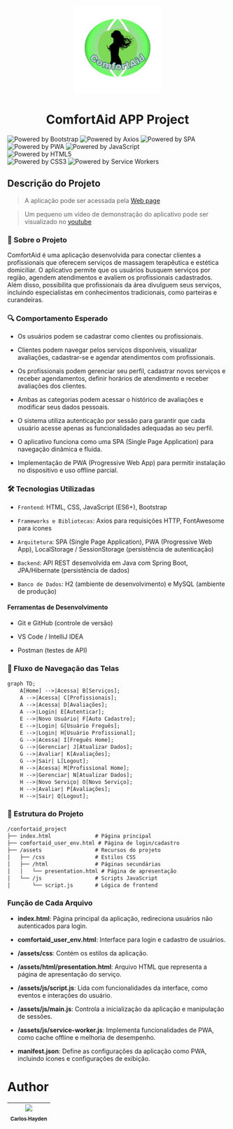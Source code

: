 <div align="center">
<img src="./assets/img/LogoComfortAid-removebg500.png" alt="Logo Comfortaid" width="200">
</div>


<h1 align="center"> ComfortAid APP Project </h1>

![Powered by Bootstrap](https://img.shields.io/badge/Powered_by-Bootstrap-7952B3?style=for-the-badge&logo=bootstrap&logoColor=white)
![Powered by Axios](https://img.shields.io/badge/Powered_by-Axios-671ddf?style=for-the-badge)
![Powered by SPA](https://img.shields.io/badge/Powered_by-SPA-blue?style=for-the-badge)  
![Powered by PWA](https://img.shields.io/badge/Powered_by-PWA-5a0fc8?style=for-the-badge)
![Powered by JavaScript](https://img.shields.io/badge/Powered_by-JavaScript-F7DF1E?style=for-the-badge&logo=javascript&logoColor=black)  
![Powered by HTML5](https://img.shields.io/badge/Powered_by-HTML5-E34F26?style=for-the-badge&logo=html5&logoColor=white)  
![Powered by CSS3](https://img.shields.io/badge/Powered_by-CSS3-1572B6?style=for-the-badge&logo=css3&logoColor=white)
![Powered by Service Workers](https://img.shields.io/badge/Powered_by-Service_Workers-008080?style=for-the-badge)

## Descrição do Projeto

> A aplicação pode ser acessada pela [Web page](https://junhaumhayden.github.io/ComfortAid_APP_Project/)

> Um pequeno um vídeo de demonstração do aplicativo pode ser visualizado no [youtube](https://youtu.be/bbU-9l1c2Ss)

### 📌 Sobre o Projeto

ComfortAid é uma aplicação desenvolvida para conectar clientes a profissionais que oferecem serviços de massagem terapêutica e estética domiciliar. O aplicativo permite que os usuários busquem serviços por região, agendem atendimentos e avaliem os profissionais cadastrados. Além disso, possibilita que profissionais da área divulguem seus serviços, incluindo especialistas em conhecimentos tradicionais, como parteiras e curandeiras.

### 🔍 Comportamento Esperado

- Os usuários podem se cadastrar como clientes ou profissionais.

- Clientes podem navegar pelos serviços disponíveis, visualizar avaliações, cadastrar-se e agendar atendimentos com profissionais.

- Os profissionais podem gerenciar seu perfil, cadastrar novos serviços e receber agendamentos, definir horários de atendimento e receber avaliações dos clientes.

- Ambas as categorias podem acessar o histórico de avaliações e modificar seus dados pessoais.

- O sistema utiliza autenticação por sessão para garantir que cada usuário acesse apenas as funcionalidades adequadas ao seu perfil.

- O aplicativo funciona como uma SPA (Single Page Application) para navegação dinâmica e fluida.

- Implementação de PWA (Progressive Web App) para permitir instalação no dispositivo e uso offline parcial.

### 🛠️ Tecnologias Utilizadas

- `Frontend`: HTML, CSS, JavaScript (ES6+), Bootstrap

- `Frameworks e Bibliotecas`: Axios para requisições HTTP, FontAwesome para ícones

- `Arquitetura`: SPA (Single Page Application), PWA (Progressive Web App), LocalStorage / SessionStorage (persistência de autenticação)

- `Backend`: API REST desenvolvida em Java com Spring Boot, JPA/Hibernate (persistência de dados)

- `Banco de Dados`: H2 (ambiente de desenvolvimento) e MySQL (ambiente de produção)

#### Ferramentas de Desenvolvimento

- Git e GitHub (controle de versão)

- VS Code / IntelliJ IDEA

- Postman (testes de API)

###  🔀 Fluxo de Navegação das Telas
``` mermaid
graph TD;
    A[Home] -->|Acessa| B[Serviços];
    A -->|Acessa| C[Profissionais];
    A -->|Acessa| D[Avaliações];
    A -->|Login| E[Autenticar];
    E -->|Novo Usuário| F[Auto Cadastro];
    E -->|Login| G[Usuário Freguês];
    E -->|Login| H[Usuário Profissional];
    G -->|Acessa| I[Freguês Home];
    G -->|Gerenciar| J[Atualizar Dados];
    G -->|Avaliar| K[Avaliações];
    G -->|Sair| L[Logout];
    H -->|Acessa| M[Profissional Home];
    H -->|Gerenciar| N[Atualizar Dados];
    H -->|Novo Serviço| O[Novo Serviço];
    H -->|Avaliar| P[Avaliações];
    H -->|Sair| Q[Logout];
```


### 📂 Estrutura do Projeto
```
/confortaid_project
├── index.html              # Página principal
├── comfortaid_user_env.html # Página de login/cadastro
├── /assets                 # Recursos do projeto
│   ├── /css                # Estilos CSS
│   ├── /html               # Páginas secundárias
│   │   └── presentation.html # Página de apresentação
│   └── /js                 # Scripts JavaScript
│       └── script.js       # Lógica de frontend
```


### Função de Cada Arquivo


- **index.html**: Página principal da aplicação, redireciona usuários não autenticados para login.

- **comfortaid_user_env.html**: Interface para login e cadastro de usuários.

- **/assets/css**: Contém os estilos da aplicação.

- **/assets/html/presentation.html**: Arquivo HTML que representa a página de apresentação do serviço.

- **/assets/js/script.js**: Lida com funcionalidades da interface, como eventos e interações do usuário.

- **/assets/js/main.js**: Controla a inicialização da aplicação e manipulação de sessões.

- **/assets/js/service-worker.js**: Implementa funcionalidades de PWA, como cache offline e melhoria de desempenho.

- **manifest.json**: Define as configurações da aplicação como PWA, incluindo ícones e configurações de exibição.


# Author

| [<img src="https://avatars.githubusercontent.com/u/79289647?v=4" width=115><br><sub>Carlos Hayden</sub>](https://github.com/JunhaumHayden) |
| :---: |
